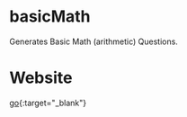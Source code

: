 # basicMath
Generates Basic Math (arithmetic) Questions.

# Website
[go](http://www.mathgem.ca){:target="_blank"}
